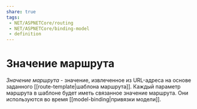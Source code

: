 ```yaml
---
share: true
tags:
 - NET/ASPNETCore/routing
 - NET/ASPNETCore/binding-model
 - definition
---
```

# Значение маршрута
*Значение маршрута* - значение, извлеченное из URL-адреса на основе заданного [[route-template|шаблона маршрута]]. Каждый параметр маршрута в шаблоне будет иметь связанное значение маршрута. Они используются во время [[model-binding|привязки модели]].